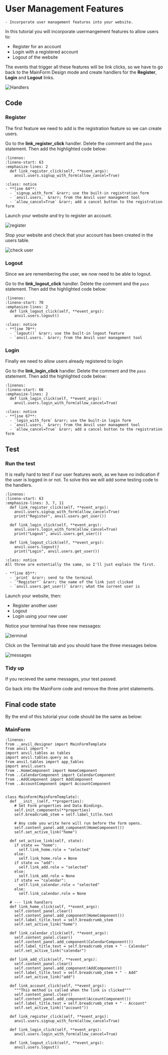 # User Management Features

```{topic} In this tutorial you will:
- Incorporate user management features into your website.
```

In this tutorial you will incorporate usermangement features to allow users to:

- Register for an account
- Login with a registered account
- Logout of the website

The events that trigger all these features will be link clicks, so we have to go back to the MainForm Design mode and create handlers for the **Register**, **Login** and **Logout** links.

![Handlers](./assets/img/13/handlers.gif)

## Code

### Register

The first feature we need to add is the registration feature so we can create users.

Go to the **link_register_click** handler. Delete the comment and the `pass` statement. Then add the highlighted code below:

```{code-block} python
:linenos:
:lineno-start: 63
:emphasize-lines: 2
  def link_register_click(self, **event_args):
    anvil.users.signup_with_form(allow_cancel=True)
```

```{admonition} Code explaination
:class: notice
- **line 64**:
  - `signup_with_form` &rarr; use the built-in registration form
  - `anvil.users.` &rarr; from the Anvil user managment tool
  - `allow_cancel=True` &rarr; add a cancel button to the registration form
```

Launch your website and try to register an account.

![register](./assets/img/13/register_user.gif)

Stop your website and check that your account has been created in the users table.

![check user](./assets/img/13/check_user.gif)

### Logout

Since we are remembering the user, we now need to be able to logout.

Go to the **link_logout_click** handler. Delete the comment and the `pass` statement. Then add the highlighted code below:

```{code-block} python
:linenos:
:lineno-start: 70
:emphasize-lines: 2
  def link_logout_click(self, **event_args):
    anvil.users.logout()
```

```{admonition} Code explaination
:class: notice
- **line 70**:
  - `logout()` &rarr; use the built-in logout feature
  - `anvil.users.` &rarr; from the Anvil user management tool
```

### Login

Finally we need to allow users already registered to login

Go to the **link_login_click** handler. Delete the comment and the `pass` statement. Then add the highlighted code below:

```{code-block} python
:linenos:
:lineno-start: 66
:emphasize-lines: 2
  def link_login_click(self, **event_args):
    anvil.users.login_with_form(allow_cancel=True)
```

```{admonition} Code explaination
:class: notice
- **line 67**:
  - `login_with_form` &rarr; use the built-in login form
  - `anvil.users.` &rarr; from the Anvil user managment tool
  - `allow_cancel=True` &rarr; add a cancel button to the registration form
```

## Test

### Run the test

It is really hard to test if our user features work, as we have no indication if the user is logged in or not. To solve this we will add some testing code to the handlers.

```{code-block} python
:linenos:
:lineno-start: 63
:emphasize-lines: 3, 7, 11
  def link_register_click(self, **event_args):
    anvil.users.signup_with_form(allow_cancel=True)
    print("Register", anvil.users.get_user())

  def link_login_click(self, **event_args):
    anvil.users.login_with_form(allow_cancel=True)
    print("Logout", anvil.users.get_user())

  def link_logout_click(self, **event_args):
    anvil.users.logout()
    print("Login", anvil.users.get_user())
```

```{admonition} Code explaination
:class: notice
All three are estentially the same, so I'll just explain the first.

- **line 65**:
  - `print` &rarr; send to the terminal
  - `"Register"` &rarr; the name of the link just clicked
  - `anvil.users.get_user()` &rarr; what the current user is
```

Launch your website, then:

- Register another user
- Logout
- Login using your new user

Notice your terminal has three new messages:

![terminal](./assets/img/13/terminal.png)

Click on the Terminal tab and you should have the three messages below.

![messages](./assets/img/13/messages.png)

### Tidy up

If you recieved the same messages, your test passed.

Go back into the MainForm code and remove the three print statements.

## Final code state

By the end of this tutorial your code should be the same as below:

### MainForm

```{code-block} python
:linenos:
from ._anvil_designer import MainFormTemplate
from anvil import *
import anvil.tables as tables
import anvil.tables.query as q
from anvil.tables import app_tables
import anvil.users
from ..HomeComponent import HomeComponent
from ..CalendarComponent import CalendarComponent
from ..AddComponent import AddComponent
from ..AccountComponent import AccountComponent


class MainForm(MainFormTemplate):
  def __init__(self, **properties):
    # Set Form properties and Data Bindings.
    self.init_components(**properties)
    self.breadcrumb_stem = self.label_title.text

    # Any code you write here will run before the form opens.
    self.content_panel.add_component(HomeComponent())
    self.set_active_link("home")

  def set_active_link(self, state):
    if state == "home":
      self.link_home.role = "selected"
    else:
      self.link_home.role = None
    if state == "add":
      self.link_add.role = "selected"
    else:
      self.link_add.role = None
    if state == "calendar":
      self.link_calendar.role = "selected"
    else:
      self.link_calendar.role = None
  
  # --- link handlers
  def link_home_click(self, **event_args):
    self.content_panel.clear()
    self.content_panel.add_component(HomeComponent())
    self.label_title.text = self.breadcrumb_stem
    self.set_active_link("home")

  def link_calendar_click(self, **event_args):
    self.content_panel.clear()
    self.content_panel.add_component(CalendarComponent())
    self.label_title.text = self.breadcrumb_stem + " - Calendar"
    self.set_active_link("calendar")

  def link_add_click(self, **event_args):
    self.content_panel.clear()
    self.content_panel.add_component(AddComponent())
    self.label_title.text = self.breadcrumb_stem + " - Add"
    self.set_active_link("add")

  def link_account_click(self, **event_args):
    """This method is called when the link is clicked"""
    self.content_panel.clear()
    self.content_panel.add_component(AccountComponent())
    self.label_title.text = self.breadcrumb_stem + " - Account"
    self.set_active_link(("account"))

  def link_register_click(self, **event_args):
    anvil.users.signup_with_form(allow_cancel=True)

  def link_login_click(self, **event_args):
    anvil.users.login_with_form(allow_cancel=True)

  def link_logout_click(self, **event_args):
    anvil.users.logout()
```